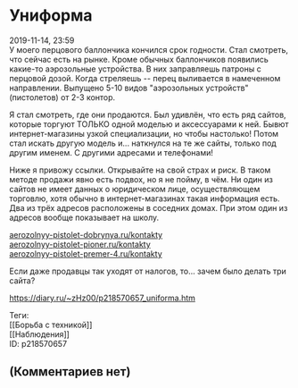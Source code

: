 Униформа
========

  
2019-11-14, 23:59  
 У моего перцового баллончика кончился срок годности. Стал смотреть, что сейчас есть на рынке. Кроме обычных баллончиков появились какие-то аэрозольные устройства. В них заправляешь патроны с перцовой дозой. Когда стреляешь -- перец выливается в намеченном направлении. Выпущено 5-10 видов "аэрозольных устройств" (пистолетов) от 2-3 контор.   
   
 Я стал смотреть, где они продаются. Был удивлён, что есть ряд сайтов, которые торгуют ТОЛЬКО одной моделью и аксессуарами к ней. Бывют интернет-магазины узкой специализации, но чтобы настолько! Потом стал искать другую модель и... наткнулся на те же сайты, только под другим именем. С другими адресами и телефонами!   
   
 Ниже я привожу ссылки. Открывайте на свой страх и риск. В таком методе продажи явно есть подвох, но я не пойму, в чём. Ни один из сайтов не имеет данных о юридическом лице, осуществляющем торговлю, хотя обычно в интернет-магазинах такая информация есть. Два из трёх адресов расположены в соседних домах. При этом один из адресов вообще показывает на школу.   
   
  [aerozolnyy-pistolet-dobrynya.ru/kontakty](http://aerozolnyy-pistolet-dobrynya.ru/kontakty)    
  [aerozolnyy-pistolet-pioner.ru/kontakty](http://aerozolnyy-pistolet-pioner.ru/kontakty)    
  [aerozolnyy-pistolet-premer-4.ru/kontakty](http://aerozolnyy-pistolet-premer-4.ru/kontakty)    
   
 Если даже продавцы так уходят от налогов, то... зачем было делать три сайта?   
  
<https://diary.ru/~zHz00/p218570657_uniforma.htm>  
  
Теги:  
[[Борьба с техникой]]  
[[Наблюдения]]  
ID: p218570657  


(Комментариев нет)
------------------